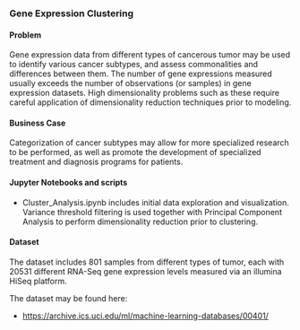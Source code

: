 ### Gene Expression Clustering

#### Problem
Gene expression data from different types of cancerous tumor may be used to identify various cancer subtypes, and assess commonalities and differences between them. The number of gene expressions measured usually exceeds the number of observations (or samples) in gene expression datasets. High dimensionality problems such as these require careful application of dimensionality reduction techniques prior to modeling.

#### Business Case
Categorization of cancer subtypes may allow for more specialized research to be performed, as well as promote the development of specialized treatment and diagnosis programs for patients.

#### Jupyter Notebooks and scripts
* Cluster_Analysis.ipynb includes initial data exploration and visualization. Variance threshold filtering is used together with Principal Component Analysis to perform dimensionality reduction prior to clustering. 

#### Dataset
The dataset includes 801 samples from different types of tumor, each with 20531 different RNA-Seq gene expression levels measured via an illumina HiSeq platform.

The dataset may be found here:
* https://archive.ics.uci.edu/ml/machine-learning-databases/00401/

